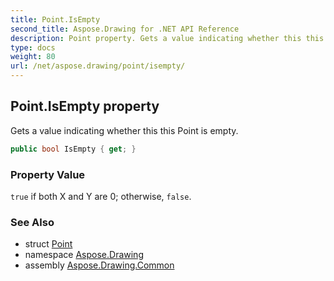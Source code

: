 ```yaml
---
title: Point.IsEmpty
second_title: Aspose.Drawing for .NET API Reference
description: Point property. Gets a value indicating whether this this Point is empty
type: docs
weight: 80
url: /net/aspose.drawing/point/isempty/
---
```

## Point.IsEmpty property

Gets a value indicating whether this this Point is empty.

```csharp
public bool IsEmpty { get; }
```

### Property Value

`true` if both X and Y are 0; otherwise, `false`.

### See Also

* struct [Point](../)
* namespace [Aspose.Drawing](../../point/)
* assembly [Aspose.Drawing.Common](../../../)


